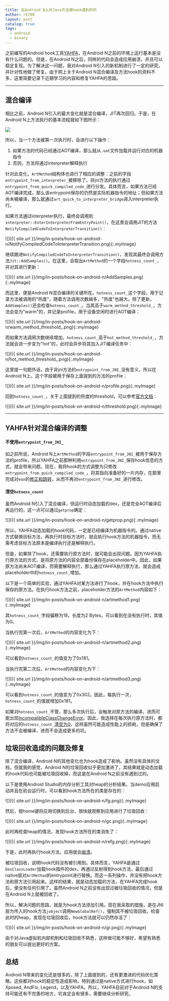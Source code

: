 ```yaml
---
title: 在Android N上对Java方法做hook遇到的坑
author: rk700
layout: post
catalog: true
tags:
  - android
  - binary
---
```


之前编写的Android hook工具[YAHFA](http://rk700.github.io/2017/03/30/YAHFA-introduction/)，在Android N之前的环境上运行基本是没有什么问题的。但是，在Android N之后，同样的代码会造成应用崩溃，并且可以稳定复现。为了解决这一问题，我对Android N引入的新机制进行了一定的研究，并针对性地做了修复。由于网上关于Android N混合编译及方法hook的资料不多，这里简要记录下近期学习的内容和修复YAHFA的思路。

---

## 混合编译

相比之前，Android N引入的最大变化就是混合编译，JIT再次回归。于是，在Android N上方法执行的基本流程就如下图所示：

![](https://source.android.com/devices/tech/dalvik/images/jit-workflow.png)

所以，当一个方法被第一次执行时，会进行以下操作：

1. 如果方法的代码已经通过AOT编译，那么就从`.oat`文件加载并运行对应的机器指令
2. 否则，方法将通过interpreter解释执行

针对此变化，`ArtMethod`结构体也进行了相应的调整：之前的字段`entrypoint_from_interpreter_`被移除了，非jni方法的执行通过`entrypoint_from_quick_compiled_code_`进行分发。具体而言，如果方法已经AOT编译完成，那么该entrypoint保存的仍然是实际机器指令的地址；但如果方法尚未被编译，那么就通过`art_quick_to_interpreter_bridge`进入interpreter执行。

如果方法通过interpreter执行，最终会调用到`interpreter::EnterInterpreterFromEntryPoint()`，在这里会调用JIT的方法`NotifyCompiledCodeToInterpreterTransition()`：

![]({{ site.url }}/img/in-posts/hook-on-android-n/NotifyCompiledCodeToInterpreterTransition.png){:.myImage}

继续跟进`NotifyCompiledCodeToInterpreterTransition()`，发现其最终会调用方法`Jit::AddSamples()`。在这里，会取出`ArtMethod`的一个字段`hotness_count_`，并对其进行更新：

![]({{ site.url }}/img/in-posts/hook-on-android-n/AddSamples.png){:.myImage}

而这里，便是Android N混合编译的关键所在。`hotness_count_`这个字段，用于记录方法被调用的"热度"，随着方法调用次数越多，"热度"也越大。除了更新，`AddSamples()`还会检查`hotness_count_`。当其高于`warm_method_threshold_`，方法会变为"warm"的，并记录profile，用于设备空闲时进行AOT编译：

![]({{ site.url }}/img/in-posts/hook-on-android-n/warm_method_threshold_.png){:.myImage}

而如果方法调用次数继续增加，`hotness_count_`高于`hot_method_threshold_`，方法就会进一步变为"hot"的，此时会异步将其加入JIT编译任务中：

![]({{ site.url }}/img/in-posts/hook-on-android-n/hot_method_threshold_.png){:.myImage}

这里提一句题外话，由于非jni方法的`entrypoint_from_JNI_`没有意义，所以在Android N上，这个字段被用于保存上面提到的方法的profile：

![]({{ site.url }}/img/in-posts/hook-on-android-n/profile.png){:.myImage}

回到`hotness_count_`，关于上面提到的热度的threshold，可以参考[官方文档](https://source.android.com/devices/tech/dalvik/jit-compiler)：

![]({{ site.url }}/img/in-posts/hook-on-android-n/threshold.png){:.myImage}

---

## YAHFA针对混合编译的调整

#### 不使用`entrypoint_from_JNI_`

如之前所说，Android N上`ArtMethod`的字段`entrypoint_from_JNI_`被用于保存方法的profile，所以YAHFA之前那种利用`entrypoint_from_JNI_`保存hook信息的方式，就会带来问题。现在，我将hook的方式调整为只修改`entrypoint_from_quick_compiled_code_`，将其指向准备好的一片内存，在那里完成对`eax`的[修正和跳转](https://github.com/rk700/YAHFA/blob/master/library/src/main/jni/HookMain.c#L43)，从而不再对`entrypoint_from_JNI_`进行修改。

#### 清空`hotness_count`

虽然Android N引入了混合编译，但运行时动态加载的dex，还是完全AOT编译后再运行的，这一点可以通过`getprop`确定：

![]({{ site.url }}/img/in-posts/hook-on-android-n/getprop.png){:.myImage}

所以，YAHFA动态加载的hook代码，一定是已经编译为机器指令的。通过native方式替换目标方法，再执行时目标方法时，就会执行hook方法的机器指令，而无需考虑目标方法原本是编译执行还是解释执行。

但是，如果除了hook，还需要执行原方法时，就可能会出现问题。因为YAHFA执行原方法的方式，是将原方法的内容全部备份保存在placeholder中。因此，如果原方法尚未AOT编译，而需要解释执行，那么通过YAHFA执行原方法，就会造成placeholder中的`hotness_count_`增加。

以下是一个简单的实验，通过YAHFA对某方法进行了hook，并在hook方法中执行保存的原方法。在执行hook方法之前，placeholder方法的`ArtMethod`内容如下：

![]({{ site.url }}/img/in-posts/hook-on-android-n/artmethod1.png){:.myImage}

其`hotness_count_`字段偏移为18，长度为2 Bytes，可以看到在没有执行时，其值为0。

当执行完第一次后，`ArtMethod`的内容变化为下：

![]({{ site.url }}/img/in-posts/hook-on-android-n/artmethod2.png){:.myImage}

可以看到`hotness_count_`的值变为了0x181。

当执行完第二次后，`ArtMethod`的内容变化为下：

![]({{ site.url }}/img/in-posts/hook-on-android-n/artmethod3.png){:.myImage}

可以看到`hotness_count_`的值变为了0x302。因此，每执行一次，`hotness_count_`的值就增加0x181。

如果对`hotness_count_`不管，那么多次执行后，会触发对原方法的编译，进而可能出现[IncompatibleClassChangeError](https://github.com/rk700/YAHFA/issues/9)。因此，我选择在每次执行原方法时，都将对应的`hotness_count_`[清空为0](https://github.com/rk700/YAHFA/blob/master/library/src/main/jni/HookMain.c#L60)，这样虽然可能造成性能上的损耗，但是确保了方法不会被编译，进而不会造成更多的坑。

## 垃圾回收造成的问题及修复

除了混合编译，Android N的其他变化也为hook造成了影响。虽然没有具体的文档，但就我的感觉，Android N的垃圾回收似乎更加激进了，其结果就是动态加载的hook代码也可能被垃圾回收掉，而这是在Android N之前没有遇到过的。

以下是使用Android Studio的内存分析工具对heap的分析结果。当demo应用启动并且在前台运行时，可以看到hook方法所在的类是存在的：

![]({{ site.url }}/img/in-posts/hook-on-android-n/fg.png){:.myImage}

然后，按home键将应用切换到后台，很快就观察到应用进行了垃圾回收：

![]({{ site.url }}/img/in-posts/hook-on-android-n/gc.png){:.myImage}

此时再检查heap的情况，发现hook方法所在的类消失了：

![]({{ site.url }}/img/in-posts/hook-on-android-n/refg.png){:.myImage}

于是，此时再执行hook方法，应用就会[崩溃](https://github.com/rk700/YAHFA/issues/8)。

被垃圾回收，说明hook代码没有被引用到。具体而言，YAHFA是通过`DexClassLoader`加载hook插件的dex，再通过反射得到hook方法，最后通过native层对`ArtMethod`的entrypoint进行替换。而这一系列操作，并没有把hook方法和原方法引用起来。这样的结果，就是动态加载的方法，在YAHFA完成hook后，便没有任何引用了。虽然Android N之前没有出现过被垃圾回收的情况，但是在Android N上就被回收了。

所以，解决问题的思路，就是为hook方法添加引用。现在我采取的措施，是在JNI层为传入的hook方法`jobject`调用`NewGlobalRef()`，强制其不被垃圾回收。检查此时的heap，发现在垃圾回收后，hook方法就可以仍然存活了：

![]({{ site.url }}/img/in-posts/hook-on-android-n/gr.png){:.myImage}

由于对Java虚拟机内部机制和垃圾回收不熟悉，这样做可能不够好，希望有熟悉的朋友可以提出更好的方案。

## 总结

Android N带来的变化还是很多的，除了上面提到的，还有更激进的代码优化策略，这些都对hook的稳定性造成影响，特别通过是native方式进行hook，如Xposed, AndFix, Legend，以及YAHFA。所以，YAHFA目前对于Android N的支持可能还有不完善的地方，坑肯定会有很多，需要继续分析研究。
